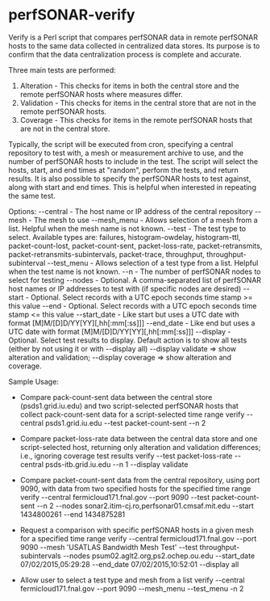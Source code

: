 # perfSONAR-verify
Verify is a Perl script that compares perfSONAR data in remote perfSONAR hosts to the same data collected in centralized data stores. Its purpose is to confirm that the data centralization process is complete and accurate.

Three main tests are performed:
1) Alteration - This checks for items in both the central store and the remote perfSONAR hosts where measures differ.  
2) Validation - This checks for items in the central store that are not in the remote perfSONAR hosts.  
3) Coverage - This checks for items in the remote perfSONAR hosts that are not in the central store.

Typically, the script will be executed from cron, specifying a central repository to test with, a mesh or measurement archive to use, and the number of perfSONAR hosts to include in the test. The script will select the hosts, start, and end times at "random", perform the tests, and return results. It is also possible to specify the perfSONAR hosts to test against, along with start and end times. This is helpful when interested in repeating the same test.

Options:
--central    - The host name or IP address of the central repository
--mesh       - The mesh to use
--mesh_menu  - Allows selection of a mesh from a list. Helpful when the mesh name is not known.
--test       - The test type to select. Available types are:
               failures, histogram-owdelay, histogram-ttl, packet-count-lost, packet-count-sent, packet-loss-rate,
               packet-retransmits, packet-retransmits-subintervals, packet-trace, throughput, throughput-subinterval
--test_menu  - Allows selection of a test type from a list. Helpful when the test name is not known.
--n          - The number of perfSONAR nodes to select for testing
--nodes      - Optional. A comma-separated list of perfSONAR host names or IP addresses to test with
               (if specific nodes are desired)
--start      - Optional. Select records with a UTC epoch seconds time stamp >= this value
--end        - Optional. Select records with a UTC epoch seconds time stamp <= this value
--start_date - Like start but uses a UTC date with format [M]M/[D]D/YY[YY][,hh[:mm[:ss]]]
--end_date   - Like end but uses a UTC date with format [M]M/[D]D/YY[YY][,hh[:mm[:ss]]]
--display    - Optional. Select test results to display. Default action is to show all tests
               (either by not using it or with --display all)
               --display validate => show alteration and validation;
               --display coverage => show alteration and coverage.

Sample Usage:
- Compare pack-count-sent data between the central store (psds1.grid.iu.edu) and two script-selected perfSONAR hosts that collect pack-count-sent data for a script-selected time range
verify --central psds1.grid.iu.edu --test packet-count-sent --n 2

- Compare packet-loss-rate data between the central data store and one script-selected host, returning only alteration and validation differences; i.e., ignoring coverage test results
verify --test packet-loss-rate --central psds-itb.grid.iu.edu --n 1 --display validate

- Compare packet-count-sent data from the central repository, using port 9090, with data from two specified hosts for the specified time range
verify --central fermicloud171.fnal.gov --port 9090 --test packet-count-sent --n 2 --nodes sonar2.itim-cj.ro,perfsonar01.cmsaf.mit.edu --start 1434800261 --end 1434875281

- Request a comparison with specific perfSONAR hosts in a given mesh for a specified time range
verify --central fermicloud171.fnal.gov --port 9090 --mesh 'USATLAS Bandwidth Mesh Test' --test throughput-subintervals --nodes psum02.aglt2.org,ps2.ochep.ou.edu --start_date 07/02/2015,05:29:28 --end_date 07/02/2015,10:52:01 --display all

- Allow user to select a test type and mesh from a list
verify --central fermicloud171.fnal.gov --port 9090 --mesh_menu --test_menu -n 2
